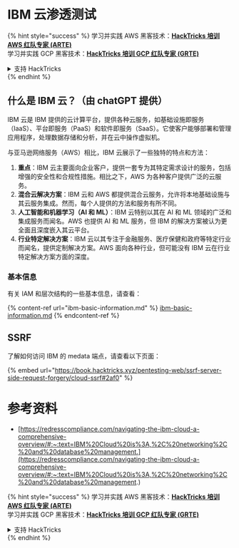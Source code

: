 # IBM 云渗透测试

{% hint style="success" %}
学习并实践 AWS 黑客技术：<img src="/.gitbook/assets/image.png" alt="" data-size="line">[**HackTricks 培训 AWS 红队专家 (ARTE)**](https://training.hacktricks.xyz/courses/arte)<img src="/.gitbook/assets/image.png" alt="" data-size="line">\
学习并实践 GCP 黑客技术：<img src="/.gitbook/assets/image (2).png" alt="" data-size="line">[**HackTricks 培训 GCP 红队专家 (GRTE)**<img src="/.gitbook/assets/image (2).png" alt="" data-size="line">](https://training.hacktricks.xyz/courses/grte)

<details>

<summary>支持 HackTricks</summary>

* 查看 [**订阅计划**](https://github.com/sponsors/carlospolop)!
* **加入** 💬 [**Discord 群组**](https://discord.gg/hRep4RUj7f) 或 [**电报群组**](https://t.me/peass) 或 **关注** 我们的 **Twitter** 🐦 [**@hacktricks\_live**](https://twitter.com/hacktricks\_live)**.**
* 通过向 [**HackTricks**](https://github.com/carlospolop/hacktricks) 和 [**HackTricks Cloud**](https://github.com/carlospolop/hacktricks-cloud) github 仓库提交 PR 来分享黑客技巧。

</details>
{% endhint %}

## 什么是 IBM 云？（由 chatGPT 提供）

IBM 云是 IBM 提供的云计算平台，提供各种云服务，如基础设施即服务（IaaS）、平台即服务（PaaS）和软件即服务（SaaS）。它使客户能够部署和管理应用程序，处理数据存储和分析，并在云中操作虚拟机。

与亚马逊网络服务（AWS）相比，IBM 云展示了一些独特的特点和方法：

1. **重点**：IBM 云主要面向企业客户，提供一套专为其特定需求设计的服务，包括增强的安全性和合规性措施。相比之下，AWS 为各种客户提供广泛的云服务。
2. **混合云解决方案**：IBM 云和 AWS 都提供混合云服务，允许将本地基础设施与其云服务集成。然而，每个人提供的方法和服务有所不同。
3. **人工智能和机器学习（AI 和 ML）**：IBM 云特别以其在 AI 和 ML 领域的广泛和集成服务而闻名。AWS 也提供 AI 和 ML 服务，但 IBM 的解决方案被认为更全面且深度嵌入其云平台。
4. **行业特定解决方案**：IBM 云以其专注于金融服务、医疗保健和政府等特定行业而闻名，提供定制解决方案。AWS 面向各种行业，但可能没有 IBM 云在行业特定解决方案方面的深度。

### 基本信息

有关 IAM 和层次结构的一些基本信息，请查看：

{% content-ref url="ibm-basic-information.md" %}
[ibm-basic-information.md](ibm-basic-information.md)
{% endcontent-ref %}

## SSRF

了解如何访问 IBM 的 medata 端点，请查看以下页面：

{% embed url="https://book.hacktricks.xyz/pentesting-web/ssrf-server-side-request-forgery/cloud-ssrf#2af0" %}

# 参考资料
* [https://redresscompliance.com/navigating-the-ibm-cloud-a-comprehensive-overview/#:~:text=IBM%20Cloud%20is%3A,%2C%20networking%2C%20and%20database%20management.](https://redresscompliance.com/navigating-the-ibm-cloud-a-comprehensive-overview/#:~:text=IBM%20Cloud%20is%3A,%2C%20networking%2C%20and%20database%20management.)

{% hint style="success" %}
学习并实践 AWS 黑客技术：<img src="/.gitbook/assets/image.png" alt="" data-size="line">[**HackTricks 培训 AWS 红队专家 (ARTE)**](https://training.hacktricks.xyz/courses/arte)<img src="/.gitbook/assets/image.png" alt="" data-size="line">\
学习并实践 GCP 黑客技术：<img src="/.gitbook/assets/image (2).png" alt="" data-size="line">[**HackTricks 培训 GCP 红队专家 (GRTE)**<img src="/.gitbook/assets/image (2).png" alt="" data-size="line">](https://training.hacktricks.xyz/courses/grte)

<details>

<summary>支持 HackTricks</summary>

* 查看 [**订阅计划**](https://github.com/sponsors/carlospolop)!
* **加入** 💬 [**Discord 群组**](https://discord.gg/hRep4RUj7f) 或 [**电报群组**](https://t.me/peass) 或 **关注** 我们的 **Twitter** 🐦 [**@hacktricks\_live**](https://twitter.com/hacktricks\_live)**.**
* 通过向 [**HackTricks**](https://github.com/carlospolop/hacktricks) 和 [**HackTricks Cloud**](https://github.com/carlospolop/hacktricks-cloud) github 仓库提交 PR 来分享黑客技巧。

</details>
{% endhint %}
